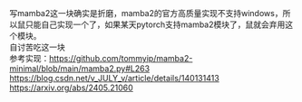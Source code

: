 写mamba2这一块确实是折磨，mamba2的官方高质量实现不支持windows，所以鼠只能自己实现一个了，如果某天pytorch支持mamba2模块了，鼠就会弃用这个模块。  
自讨苦吃这一块  
参考实现：https://github.com/tommyip/mamba2-minimal/blob/main/mamba2.py#L263  
https://blog.csdn.net/v_JULY_v/article/details/140131413  
https://arxiv.org/abs/2405.21060  
